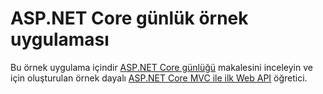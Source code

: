 # <a name="aspnet-core-logging-sample-application"></a>ASP.NET Core günlük örnek uygulaması

Bu örnek uygulama içindir [ASP.NET Core günlüğü](https://docs.microsoft.com/aspnet/core/fundamentals/logging/index) makalesini inceleyin ve için oluşturulan örnek dayalı [ASP.NET Core MVC ile ilk Web API](https://docs.microsoft.com/aspnet/core/tutorials/first-web-api) öğretici.
